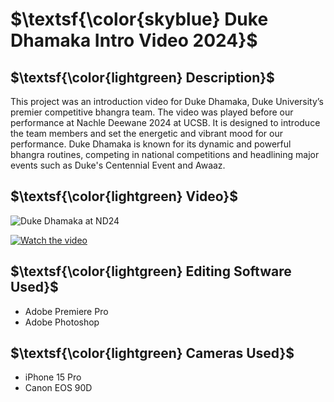  # $\textsf{\color{skyblue} Duke Dhamaka Intro Video 2024}$

## $\textsf{\color{lightgreen} Description}$
This project was an introduction video for Duke Dhamaka, Duke University’s premier competitive bhangra team. The video was played before our performance at Nachle Deewane 2024 at UCSB. It is designed to introduce the team members and set the energetic and vibrant mood for our performance. Duke Dhamaka is known for its dynamic and powerful bhangra routines, competing in national competitions and headlining major events such as Duke's Centennial Event and Awaaz.

## $\textsf{\color{lightgreen} Video}$
![Duke Dhamaka at ND24](thumbnail.png)

[![Watch the video](thumbnail.png)](dhamakaIntro24.mp4)


## $\textsf{\color{lightgreen} Editing Software Used}$
- Adobe Premiere Pro
- Adobe Photoshop

## $\textsf{\color{lightgreen} Cameras Used}$
- iPhone 15 Pro
- Canon EOS 90D

